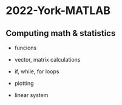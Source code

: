 # 2022-York-MATLAB

## Computing math & statistics

* funcions

* vector, matrix calculations

* if, while, for loops

* plotting

* linear system
